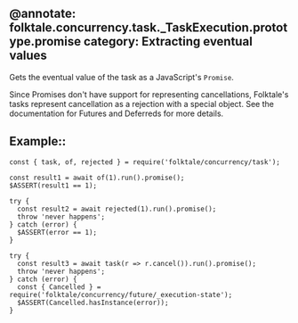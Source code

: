 @annotate: folktale.concurrency.task._TaskExecution.prototype.promise
category: Extracting eventual values
---

Gets the eventual value of the task as a JavaScript's `Promise`.

Since Promises don't have support for representing cancellations, Folktale's
tasks represent cancellation as a rejection with a special object. See the
documentation for Futures and Deferreds for more details.


## Example::

    const { task, of, rejected } = require('folktale/concurrency/task');
    
    const result1 = await of(1).run().promise();
    $ASSERT(result1 == 1);
    
    try {
      const result2 = await rejected(1).run().promise();
      throw 'never happens';
    } catch (error) {
      $ASSERT(error == 1);
    }
    
    try {
      const result3 = await task(r => r.cancel()).run().promise();
      throw 'never happens';
    } catch (error) {
      const { Cancelled } = require('folktale/concurrency/future/_execution-state');
      $ASSERT(Cancelled.hasInstance(error));
    }
